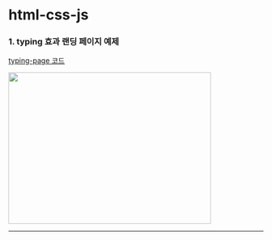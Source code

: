 # html-css-js

### 1. typing 효과 랜딩 페이지 예제 
[typing-page 코드](https://codepen.io/seojoon/pen/bGQrwwR)

<img src="https://github.com/SeojoonH/html-css-js/assets/119559363/8e75c386-4bc8-4845-bd95-2ccfcdeb8d8d)https://github.com/SeojoonH/html-css-js/assets/119559363/8e75c386-4bc8-4845-bd95-2ccfcdeb8d8d" width="400" height="300"/>

---
